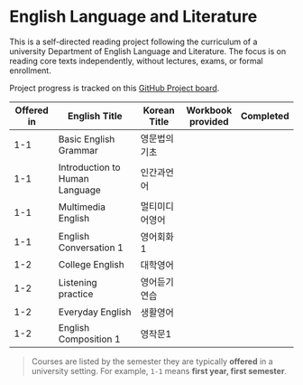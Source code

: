 # English Language and Literature

This is a self-directed reading project following the curriculum of a university Department of English Language and Literature. The focus is on reading core texts independently, without lectures, exams, or formal enrollment.

Project progress is tracked on this [GitHub Project board](https://github.com/users/hwahyeon/projects/5).

|Offered in|English Title|Korean Title|Workbook <br/> provided|Completed|
|---|---|---|:---:|:---:|
|1-1|Basic English Grammar|영문법의기초|||
|1-1|Introduction to Human Language|인간과언어|||
|1-1|Multimedia English|멀티미디어영어|||
|1-1|English Conversation 1|영어회화1|||
|1-2|College English|대학영어|||
|1-2|Listening practice|영어듣기연습|||
|1-2|Everyday English|생활영어|||
|1-2|English Composition 1|영작문1|||

> Courses are listed by the semester they are typically **offered** in a university setting. For example, `1-1` means **first year, first semester**.